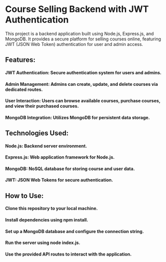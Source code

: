# Course Selling Backend with JWT Authentication
This project is a backend application built using Node.js, Express.js, and MongoDB. It provides a secure platform for selling courses online, featuring JWT (JSON Web Token) authentication for user and admin access.

## Features:
#### JWT Authentication: Secure authentication system for users and admins.
#### Admin Management: Admins can create, update, and delete courses via dedicated routes.
#### User Interaction: Users can browse available courses, purchase courses, and view their purchased courses.
#### MongoDB Integration: Utilizes MongoDB for persistent data storage.
## Technologies Used:
#### Node.js: Backend server environment.
#### Express.js: Web application framework for Node.js.
#### MongoDB: NoSQL database for storing course and user data.
#### JWT: JSON Web Tokens for secure authentication.
## How to Use:
#### Clone this repository to your local machine.
#### Install dependencies using npm install.
#### Set up a MongoDB database and configure the connection string.
#### Run the server using node index.js.
#### Use the provided API routes to interact with the application.